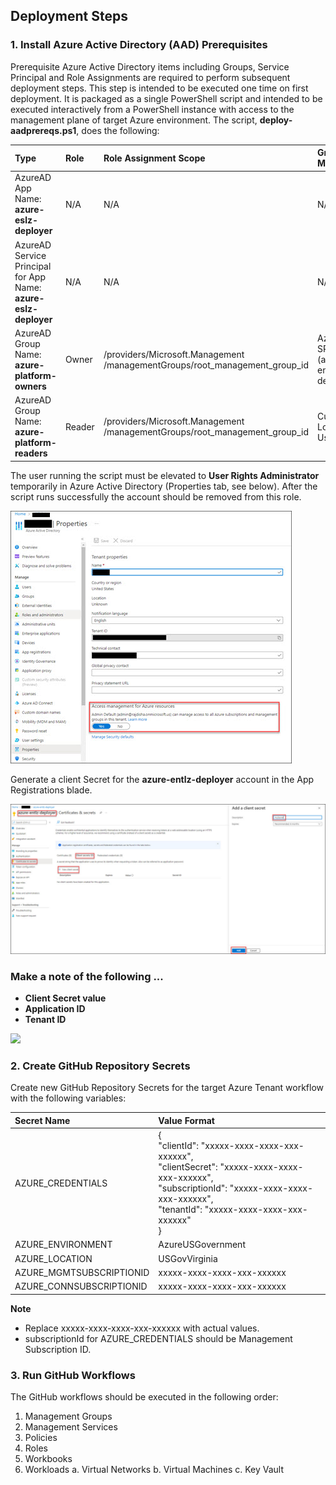 ## Deployment Steps
### 1. Install Azure Active Directory (AAD) Prerequisites
Prerequisite Azure Active Directory items including Groups, Service Principal and Role Assignments are required to perform subsequent deployment steps.  This step is intended to be executed one time on first deployment.  It is packaged as a single PowerShell script and intended to be executed interactively from a PowerShell instance with access to the management plane of target Azure environment.  The script, **deploy-aadprereqs.ps1**, does the following:

|  Type                                    |  Role  | Role Assignment Scope                                                     | Group Members|
|:-----------------------------------------|:-------|:--------------------------------------------------------------------------|:-------------|
| AzureAD App<br>Name: **azure-eslz-deployer**| N/A    | N/A                                                                       | N/A          |
| AzureAD Service Principal for App<br>Name: **azure-eslz-deployer**| N/A   | N/A                                                  | N/A          |
| AzureAD Group<br>Name:  **azure-platform-owners** | Owner | /providers/Microsoft.Management<br>/managementGroups/root_management_group_id | AzureAD SPN (azure-entlz-deployer)|
| AzureAD Group<br>Name: **azure-platform-readers** | Reader| /providers/Microsoft.Management<br>/managementGroups/root_management_group_id | Currently LoggedIn User |



The user running the script must be elevated to **User Rights Administrator** temporarily in Azure Active Directory (Properties tab, see below).  After the script runs successfully the account should be removed from this role.

![](User-Rights-Administrator.jpg)

Generate a client Secret for the **azure-entlz-deployer** account in the App Registrations blade.  

![](Client-Secret.jpg)

### Make a note of the following ... 
- **Client Secret value**
- **Application ID**
- **Tenant ID**

![](images\aad_info.png)

### 2. Create GitHub Repository Secrets
Create new GitHub Repository Secrets for the target Azure Tenant workflow with the following variables:

|  Secret Name              |  Value Format                                          |
|:--------------------------|:-------------------------------------------------------|
| AZURE_CREDENTIALS         | { <br>   "clientId": "xxxxx-xxxx-xxxx-xxx-xxxxxx", <br>  "clientSecret": "xxxxx-xxxx-xxxx-xxx-xxxxxx", <br>       "subscriptionId": "xxxxx-xxxx-xxxx-xxx-xxxxxx", <br>     "tenantId": "xxxxx-xxxx-xxxx-xxx-xxxxxx" <br>         } |
| AZURE_ENVIRONMENT         | AzureUSGovernment                                      |
| AZURE_LOCATION            | USGovVirginia                                          |
| AZURE_MGMTSUBSCRIPTIONID  | xxxxx-xxxx-xxxx-xxx-xxxxxx                             |
| AZURE_CONNSUBSCRIPTIONID  | xxxxx-xxxx-xxxx-xxx-xxxxxx                             |

**Note** 
- Replace xxxxx-xxxx-xxxx-xxx-xxxxxx with actual values.
- subscriptionId for AZURE_CREDENTIALS should be Management Subscription ID.


### 3. Run GitHub Workflows
The GitHub workflows should be executed in the following order:
1. Management Groups
2. Management Services
3. Policies
4. Roles
5. Workbooks
6. Workloads
    a. Virtual Networks
    b. Virtual Machines
    c. Key Vault
